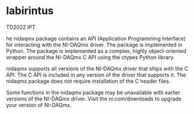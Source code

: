 # labirintus
TD2022 IPT

he nidaqmx package contains an API (Application Programming Interface) for interacting with the NI-DAQmx driver. The package is implemented in Python. The package is implemented as a complex, highly object-oriented wrapper around the NI-DAQmx C API using the ctypes Python library.

nidaqmx supports all versions of the NI-DAQmx driver that ships with the C API. The C API is included in any version of the driver that supports it. The nidaqmx package does not require installation of the C header files.

Some functions in the nidaqmx package may be unavailable with earlier versions of the NI-DAQmx driver. Visit the ni.com/downloads to upgrade your version of NI-DAQmx.
